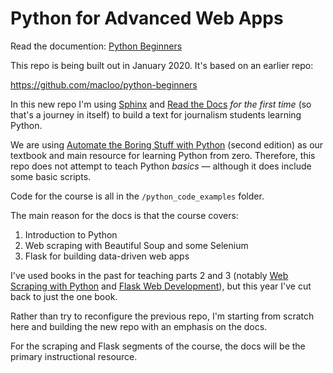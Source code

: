 # Python for Advanced Web Apps

Read the documention: [Python Beginners](https://python-adv-web-apps.readthedocs.io/en/latest/)

This repo is being built out in January 2020. It's based on an earlier repo:

https://github.com/macloo/python-beginners

In this new repo I'm using [Sphinx](http://www.sphinx-doc.org/en/master/intro.html) and [Read the Docs](https://readthedocs.org/) *for the first time* (so that's a journey in itself) to build a text for journalism students learning Python.

We are using [Automate the Boring Stuff with Python](https://automatetheboringstuff.com/) (second edition) as our textbook and main resource for learning Python from zero. Therefore, this repo does not attempt to teach Python *basics* &mdash; although it does include some basic scripts.

Code for the course is all in the `/python_code_examples` folder.

The main reason for the docs is that the course covers:

1. Introduction to Python
2. Web scraping with Beautiful Soup and some Selenium
3. Flask for building data-driven web apps

I've used books in the past for teaching parts 2 and 3 (notably [Web Scraping with Python](http://shop.oreilly.com/product/0636920078067.do) and [Flask Web Development](http://shop.oreilly.com/product/0636920089056.do)), but this year I've cut back to just the one book.

Rather than try to reconfigure the previous repo, I'm starting from scratch here and building the new repo with an emphasis on the docs.

For the scraping and Flask segments of the course, the docs will be the primary instructional resource.
